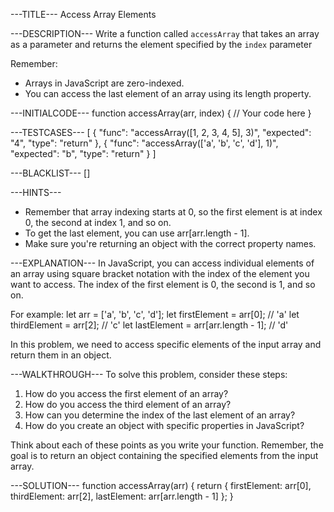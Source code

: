 ---TITLE---
Access Array Elements

---DESCRIPTION---
Write a function called `accessArray` that takes an array as a parameter and returns the element specified by the `index` parameter

Remember:
- Arrays in JavaScript are zero-indexed.
- You can access the last element of an array using its length property.

---INITIALCODE---
function accessArray(arr, index) {
  // Your code here
}

---TESTCASES---
[
  { "func": "accessArray([1, 2, 3, 4, 5], 3)", "expected": "4", "type": "return" },
  { "func": "accessArray(['a', 'b', 'c', 'd'], 1)", "expected": "b", "type": "return" }
]

---BLACKLIST---
[]

---HINTS---
- Remember that array indexing starts at 0, so the first element is at index 0, the second at index 1, and so on.
- To get the last element, you can use arr[arr.length - 1].
- Make sure you're returning an object with the correct property names.

---EXPLANATION---
In JavaScript, you can access individual elements of an array using square bracket notation with the index of the element you want to access. The index of the first element is 0, the second is 1, and so on.

For example:
let arr = ['a', 'b', 'c', 'd'];
let firstElement = arr[0];  // 'a'
let thirdElement = arr[2];  // 'c'
let lastElement = arr[arr.length - 1];  // 'd'

In this problem, we need to access specific elements of the input array and return them in an object.

---WALKTHROUGH---
To solve this problem, consider these steps:

1. How do you access the first element of an array?
2. How do you access the third element of an array?
3. How can you determine the index of the last element of an array?
4. How do you create an object with specific properties in JavaScript?

Think about each of these points as you write your function. Remember, the goal is to return an object containing the specified elements from the input array.

---SOLUTION---
function accessArray(arr) {
  return {
    firstElement: arr[0],
    thirdElement: arr[2],
    lastElement: arr[arr.length - 1]
  };
}
